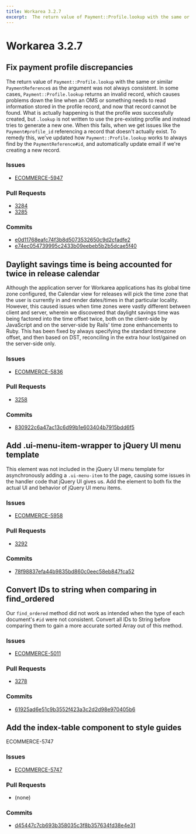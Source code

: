 ```yaml
---
title: Workarea 3.2.7
excerpt:  The return value of Payment::Profile.lookup with the same or similar PaymentReferences as the argument was not always consistent. In some cases, Payment::Profile.lookup returns an invalid record, which causes problems down the line when an OMS or som
---
```


# Workarea 3.2.7

## Fix payment profile discrepancies

The return value of `Payment::Profile.lookup` with the same or similar `PaymentReference`s as the argument was not always consistent. In some cases, `Payment::Profile.lookup` returns an invalid record, which causes problems down the line when an OMS or something needs to read information stored in the profile record, and now that record cannot be found. What is actually happening is that the profile _was_ successfully created, but `.lookup` is not written to use the pre-existing profile and instead tries to generate a new one. When this fails, when we get issues like the `Payment#profile_id` referencing a record that doesn't actually exist. To remedy this, we've updated how `Payment::Profile.lookup` works to always find by the `PaymentReference#id`, and automatically update email if we're creating a new record.

### Issues

- [ECOMMERCE-5947](https://jira.tools.weblinc.com/browse/ECOMMERCE-5947)

### Pull Requests

- [3284](https://stash.tools.weblinc.com/projects/WL/repos/workarea/pull-requests/3284)
- [3285](https://stash.tools.weblinc.com/projects/WL/repos/workarea/pull-requests/3285)

### Commits

- [e0d11768eafc74f3b8d5073532650c9d2cfadfe2](https://stash.tools.weblinc.com/projects/WL/repos/workarea/commits/e0d11768eafc74f3b8d5073532650c9d2cfadfe2)
- [e74ec054739995c2433b09eebeb5b2b5dcae5f40](https://stash.tools.weblinc.com/projects/WL/repos/workarea/commits/e74ec054739995c2433b09eebeb5b2b5dcae5f40)

## Daylight savings time is being accounted for twice in release calendar

Although the application server for Workarea applications has its global time zone configured, the Calendar view for releases will pick the time zone that the user is currently in and render dates/times in that particular locality. However, this caused issues when time zones were vastly different between client and server, wherein we discovered that daylight savings time was being factored into the time offset twice, both on the client-side by JavaScript and on the server-side by Rails' time zone enhancements to Ruby. This has been fixed by always specifying the standard timezone offset, and then based on DST, reconciling in the extra hour lost/gained on the server-side only.

### Issues

- [ECOMMERCE-5836](https://jira.tools.weblinc.com/browse/ECOMMERCE-5836)

### Pull Requests

- [3258](https://stash.tools.weblinc.com/projects/WL/repos/workarea/pull-requests/3258)

### Commits

- [830922c6a47ac13c6d99b1e603404b7915bdd6f5](https://stash.tools.weblinc.com/projects/WL/repos/workarea/commits/830922c6a47ac13c6d99b1e603404b7915bdd6f5)

## Add .ui-menu-item-wrapper to jQuery UI menu template

This element was not included in the jQuery UI menu template for asynchronously adding a `.ui-menu-item` to the page, causing some issues in the handler code that jQuery UI gives us. Add the element to both fix the actual UI and behavior of jQuery UI menu items.

### Issues

- [ECOMMERCE-5958](https://jira.tools.weblinc.com/browse/ECOMMERCE-5958)

### Pull Requests

- [3292](https://stash.tools.weblinc.com/projects/WL/repos/workarea/pull-requests/3292)

### Commits

- [78f98837efa44b9835bd860c0eec58eb847fca52](https://stash.tools.weblinc.com/projects/WL/repos/workarea/commits/78f98837efa44b9835bd860c0eec58eb847fca52)

## Convert IDs to string when comparing in find\_ordered

Our `find_ordered` method did not work as intended when the type of each document's `#id` were not consistent. Convert all IDs to String before comparing them to gain a more accurate sorted Array out of this method.

### Issues

- [ECOMMERCE-5011](https://jira.tools.weblinc.com/browse/ECOMMERCE-5011)

### Pull Requests

- [3278](https://stash.tools.weblinc.com/projects/WL/repos/workarea/pull-requests/3278)

### Commits

- [61925ad6e51c9b3552f423a3c2d2d98e970405b6](https://stash.tools.weblinc.com/projects/WL/repos/workarea/commits/61925ad6e51c9b3552f423a3c2d2d98e970405b6)

## Add the index-table component to style guides

ECOMMERCE-5747

### Issues

- [ECOMMERCE-5747](https://jira.tools.weblinc.com/browse/ECOMMERCE-5747)

### Pull Requests

- (none)

### Commits

- [d45447c7cb693b358035c3f8b357634fd38e4e31](https://stash.tools.weblinc.com/projects/WL/repos/workarea/commits/d45447c7cb693b358035c3f8b357634fd38e4e31)

